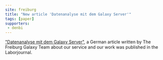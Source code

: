 ```yaml
---
site: freiburg
title: "New article 'Datenanalyse mit dem Galaxy Server'"
tags: [paper]
supporters:
 - denbi
---
```


["Datenanalyse mit dem Galaxy Server"](https://www.laborjournal.de/rubric/tricks/tricks/trick213.lasso), a German article written by The Freiburg Galaxy Team about our service and our work was published in the Laborjournal. 
